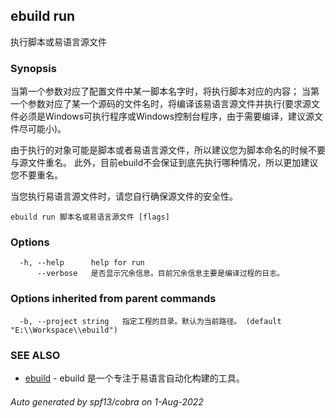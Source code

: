 ## ebuild run

执行脚本或易语言源文件

### Synopsis

当第一个参数对应了配置文件中某一脚本名字时，将执行脚本对应的内容；
当第一个参数对应了某一个源码的文件名时，将编译该易语言源文件并执行(要求源文件必须是Windows可执行程序或Windows控制台程序，由于需要编译，建议源文件尽可能小)。

由于执行的对象可能是脚本或者易语言源文件，所以建议您为脚本命名的时候不要与源文件重名。
此外，目前ebuild不会保证到底先执行哪种情况，所以更加建议您不要重名。

当您执行易语言源文件时，请您自行确保源文件的安全性。


```
ebuild run 脚本名或易语言源文件 [flags]
```

### Options

```
  -h, --help      help for run
      --verbose   是否显示冗余信息。目前冗余信息主要是编译过程的日志。
```

### Options inherited from parent commands

```
  -b, --project string   指定工程的目录。默认为当前路径。 (default "E:\\Workspace\\ebuild")
```

### SEE ALSO

* [ebuild](/cli/#ebuild)	 - ebuild 是一个专注于易语言自动化构建的工具。

###### Auto generated by spf13/cobra on 1-Aug-2022

